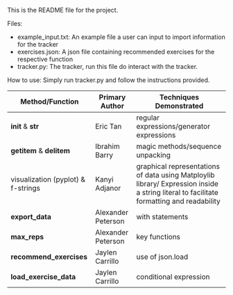 This is the README file for the project. 

Files:
* example_input.txt: An example file a user can input to import information for the tracker
* exercises.json: A json file containing recommended exercises for the respective function
* tracker.py: The tracker, run this file do interact with the tracker.

How to use: Simply run tracker.py and follow the instructions provided.

| Method/Function | Primary Author | Techniques Demonstrated |
| ------------- | ------------- | ------------- |
| __init__ & __str__  | Eric Tan  | regular expressions/generator expressions|
|__getitem__ & __delitem__| Ibrahim Barry | magic methods/sequence unpacking |     
| visualization (pyplot) & f-strings| Kanyi Adjanor | graphical representations of data using Matploylib library/ Expression inside a string literal to facilitate formatting and readability|
| __export_data__ | Alexander Peterson | with statements|
|__max_reps__ | Alexander Peterson | key functions |
| __recommend_exercises__ | Jaylen Carrillo | use of json.load |
| __load_exercise_data__ | Jaylen Carrillo | conditional expression |